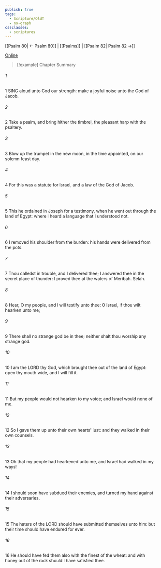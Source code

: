 ```yaml
---
publish: true
tags:
  - Scripture/OldT
  - no-graph
cssclasses:
  - scriptures
---
```

[[Psalm 80| ← Psalm 80]] | [[Psalms]] | [[Psalm 82| Psalm 82 →]]

[Online](https://churchofjesuschrist.org/study/scriptures/ot/ps/81?lang=eng)

>[!example] Chapter Summary
>
###### 1
1 SING aloud unto God our strength: make a joyful noise unto the God of Jacob.
###### 2
2 Take a psalm, and bring hither the timbrel, the pleasant harp with the psaltery.
###### 3
3 Blow up the trumpet in the new moon, in the time appointed, on our solemn feast day.
###### 4
4 For this was a statute for Israel, and a law of the God of Jacob.
###### 5
5 This he ordained in Joseph for a testimony, when he went out through the land of Egypt: where I heard a language that I understood not.
###### 6
6 I removed his shoulder from the burden: his hands were delivered from the pots.
###### 7
7 Thou calledst in trouble, and I delivered thee; I answered thee in the secret place of thunder: I proved thee at the waters of Meribah.  Selah.
###### 8
8 Hear, O my people, and I will testify unto thee: O Israel, if thou wilt hearken unto me;
###### 9
9 There shall no strange god be in thee; neither shalt thou worship any strange god.
###### 10
10 I am the LORD thy God, which brought thee out of the land of Egypt: open thy mouth wide, and I will fill it.
###### 11
11 But my people would not hearken to my voice; and Israel would none of me.
###### 12
12 So I gave them up unto their own hearts' lust: and they walked in their own counsels.
###### 13
13 Oh that my people had hearkened unto me, and Israel had walked in my ways!
###### 14
14 I should soon have subdued their enemies, and turned my hand against their adversaries.
###### 15
15 The haters of the LORD should have submitted themselves unto him: but their time should have endured for ever.
###### 16
16 He should have fed them also with the finest of the wheat: and with honey out of the rock should I have satisfied thee.



